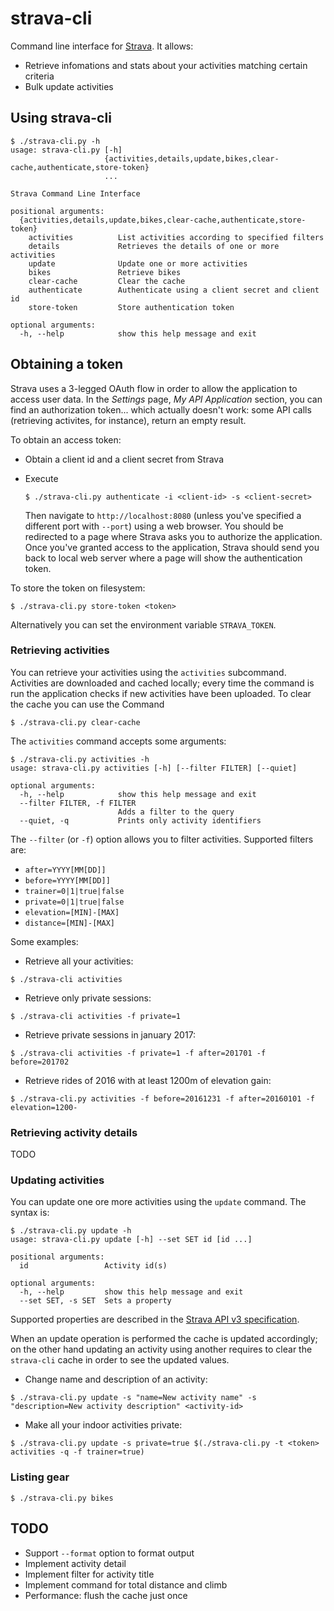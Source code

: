 # strava-cli

Command line interface for [Strava](http://www.strava.com). It allows:

* Retrieve infomations and stats about your activities matching certain criteria
* Bulk update activities

## Using strava-cli

```
$ ./strava-cli.py -h
usage: strava-cli.py [-h]
                     {activities,details,update,bikes,clear-cache,authenticate,store-token}
                     ...

Strava Command Line Interface

positional arguments:
  {activities,details,update,bikes,clear-cache,authenticate,store-token}
    activities          List activities according to specified filters
    details             Retrieves the details of one or more activities
    update              Update one or more activities
    bikes               Retrieve bikes
    clear-cache         Clear the cache
    authenticate        Authenticate using a client secret and client id
    store-token         Store authentication token

optional arguments:
  -h, --help            show this help message and exit
```

## Obtaining a token

Strava uses a 3-legged OAuth flow in order to allow the application to access user data. In the *Settings* page, *My API Application* section, you can find an authorization token... which actually doesn't work: some API calls (retrieving activites, for instance), return an empty result.

To obtain an access token:

* Obtain a client id and a client secret from Strava
* Execute

  ```
  $ ./strava-cli.py authenticate -i <client-id> -s <client-secret>
  ```
  Then navigate to `http://localhost:8080` (unless you've specified a different port with `--port`) using a web browser. You should be redirected to a page where Strava asks you to authorize the application. Once you've granted access to the application, Strava should send you back to local web server where a page will show the authentication token.

To store the token on filesystem:

```
$ ./strava-cli.py store-token <token>
```

Alternatively you can set the environment variable `STRAVA_TOKEN`.

### Retrieving activities

You can retrieve your activities using the `activities` subcommand. Activities are downloaded and cached locally; every time the command is run the application checks if new activities have been uploaded. To clear the cache you can use the Command

```
$ ./strava-cli.py clear-cache
```

The `activities` command accepts some arguments:

```
$ ./strava-cli.py activities -h
usage: strava-cli.py activities [-h] [--filter FILTER] [--quiet]

optional arguments:
  -h, --help            show this help message and exit
  --filter FILTER, -f FILTER
                        Adds a filter to the query
  --quiet, -q           Prints only activity identifiers
```

The `--filter` (or `-f`) option allows you to filter activities. Supported filters are:

* `after=YYYY[MM[DD]]`
* `before=YYYY[MM[DD]]`
* `trainer=0|1|true|false`
* `private=0|1|true|false`
* `elevation=[MIN]-[MAX]`
* `distance=[MIN]-[MAX]`

Some examples:

* Retrieve all your activities:

```
$ ./strava-cli activities
```

* Retrieve only private sessions:

```
$ ./strava-cli activities -f private=1
```

* Retrieve private sessions in january 2017:

```
$ ./strava-cli activities -f private=1 -f after=201701 -f before=201702
```

* Retrieve rides of 2016 with at least 1200m of elevation gain:

```
$ ./strava-cli.py activities -f before=20161231 -f after=20160101 -f  elevation=1200-

```


### Retrieving activity details

TODO

### Updating activities

You can update one ore more activities using the `update` command. The syntax is:

```
$ ./strava-cli.py update -h
usage: strava-cli.py update [-h] --set SET id [id ...]

positional arguments:
  id                 Activity id(s)

optional arguments:
  -h, --help         show this help message and exit
  --set SET, -s SET  Sets a property
```

Supported properties are described in the [Strava API v3 specification](https://strava.github.io/api/v3/activities/#put-updates).

When an update operation is performed the cache is updated accordingly; on the other hand updating an activity using another requires to clear the `strava-cli` cache in order to see the updated values.

* Change name and description of an activity:

```
$ ./strava-cli.py update -s "name=New activity name" -s "description=New activity description" <activity-id>
```

* Make all your indoor activities private:

```
$ ./strava-cli.py update -s private=true $(./strava-cli.py -t <token> activities -q -f trainer=true)
```

### Listing gear

```
$ ./strava-cli.py bikes
```

## TODO

* Support `--format` option to format output
* Implement activity detail
* Implement filter for activity title
* Implement command for total distance and climb
* Performance: flush the cache just once
